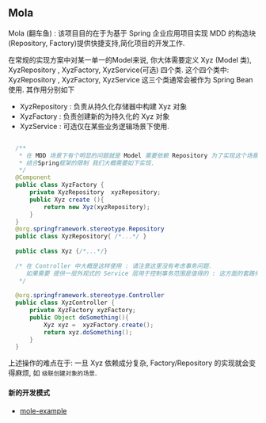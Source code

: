 ## Mola

  Mola (翻车鱼) :  该项目目的在于为基于 Spring 企业应用项目实现 MDD 的构造块(Repository, Factory)提供快捷支持,简化项目的开发工作. 
  
  在常规的实现方案中对某一单一的Model来说, 你大体需要定义 Xyz (Model 类), XyzRepository , XyzFactory, XyzService(可选) 四个类.
  这个四个类中: XyzRepository , XyzFactory, XyzService 这三个类通常会被作为 Spring  Bean 使用. 其作用分别如下
  - XyzRepository  : 负责从持久化存储器中构建 Xyz 对象
  - XyzFactory     : 负责创建新的为持久化的 Xyz 对象
  - XyzService     :  可选仅在某些业务逻辑场景下使用.

  

```java

  /** 
   * 在 MDD 场景下有个明显的问题就是 Model 需要依赖 Repository 为了实现这个场景
   * 结合Spring框架的限制 我们大概需要如下实现.
   */
  @Component 
  public class XyzFactory {
      private XyzRepository  xyzRepository;
      public Xyz create (){
          return new Xyz(xyzRepository);
      }
  }
  @org.springframework.stereotype.Repository
  public class XyzRepository{ /*...*/ }
  
  public class Xyz {/*...*/}
  
  /* 在 Controller 中大概是这样使用 : 请注意这里没有考虑事务问题.
     如果需要 提供一层外观式的 Service 层用于控制事务范围是值得的 : 这方面的套路你可以看 Martin Fowler 的 EA 这本书
   */
  
  @org.springframework.stereotype.Controller
  public class XyzController {
      private XyzFactory xyzFactory;
      public Object doSomething(){
          Xyz xyz =  xyzFactory.create();
          return xyz.doSomething();
      }
  }

```

上述操作的难点在于: 一旦 Xyz 依赖成分复杂, Factory/Repository 的实现就会变得麻烦, 如 `级联创建对象的场景`.

#### 新的开发模式


- [mole-example](./mola-example)